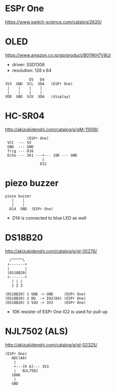 # ESPr One

https://www.switch-science.com/catalog/2620/

# OLED

https://www.amazon.co.jp/gp/product/B011KH7V8U/

* driver: SSD1306
* resolution: 128ｘ64

```
           D5   D4
3V3  GND  SCL  SDA   (ESPr One)
 |    |    |    |
 |    |    |    |
VDD  GND  SCK  SDA   (display)
```

# HC-SR04

http://akizukidenshi.com/catalog/g/gM-11009/

```
          (ESPr One)
 VCC  --- 5V
 GND  --- GND
 Trig --- D16
 Echo --- 5K1 ---+--- 10K --- GND
                 |
                D12
```

# piezo buzzer

```
piezo buzzer
   |    |
   |    |
  D14  GND  (ESPr One)
```

* D14 is connected to blue LED as well

# DS18B20

http://akizukidenshi.com/catalog/g/gI-05276/

```
  /^^^^^\
 +-------+
 |       |
 |DS18B20|
 +-------+
   | | |
   1 2 3

(DS18B20) 1 GND -> GND     (ESPr One)
(DS18B20) 2 DQ  -> IO2(D4) (ESPr One)
(DS18B20) 3 Vdd -> 3V3     (ESPr One)
```

* 10K resister of ESPr One IO2 is used for pull-up

# NJL7502 (ALS)

http://akizukidenshi.com/catalog/g/gI-02325/

```
(ESPr One)
   ADC(A0)
    |
    +---[K A]--- 3V3
    |   NJL7502
   100K
    |
   GND
```
